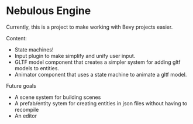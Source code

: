 # Nebulous Engine

Currently, this is a project to make working with Bevy projects easier.

Content:
- State machines!
- Input plugin to make simplify and unify user input.
- GLTF model component that creates a simpler system for adding gltf models to entities.
- Animator component that uses a state machine to animate a gltf model.

Future goals
- A scene system for building scenes
- A prefab/entity sytem for creating entities in json files without having to recompile
- An editor